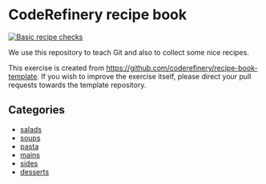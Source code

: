 # CodeRefinery recipe book

[![Basic recipe checks](https://github.com/jpkline/recipe-book/actions/workflows/check-recipes.yml/badge.svg?branch=main)](https://github.com/jpkline/recipe-book/actions/workflows/check-recipes.yml)

We use this repository to teach Git and also to collect
some nice recipes.

This exercise is created from https://github.com/coderefinery/recipe-book-template.
If you wish to improve the exercise itself, please direct your pull requests
towards the template repository.


## Categories

- [salads](salads)
- [soups](soups)
- [pasta](pasta)
- [mains](mains)
- [sides](sides)
- [desserts](desserts)
